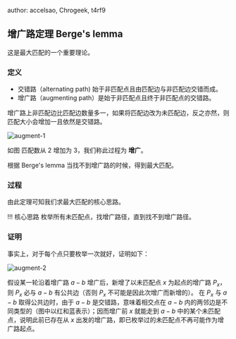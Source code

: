 author: accelsao, Chrogeek, t4rf9

## 增广路定理 Berge's lemma

这是最大匹配的一个重要理论。

### 定义

-   交错路（alternating path) 始于非匹配点且由匹配边与非匹配边交错而成。
-   增广路（augmenting path）是始于非匹配点且终于非匹配点的交错路。

增广路上非匹配边比匹配边数量多一，如果将匹配边改为未匹配边，反之亦然，则匹配大小会增加一且依然是交错路。

![augment-1](./images/augment-1.png)

如图 匹配数从 2 增加为 3，我们称此过程为 **增广**。

根据 Berge's lemma 当找不到增广路的时候，得到最大匹配。

### 过程

由此定理可知我们求最大匹配的核心思路。

!!! 核心思路
    枚举所有未匹配点，找增广路径，直到找不到增广路径。

### 证明

事实上，对于每个点只要枚举一次就好，证明如下：

![augment-2](./images/augment-2.png)

假设某一轮沿着增广路 $a - b$ 增广后，新增了以未匹配点 $x$ 为起点的增广路 $P_x$，则 $P_x$ 必与 $a - b$ 有公共边（否则 $P_x$ 不可能是因此次增广而新增的）。
在 $P_x$ 与 $a - b$ 取得公共边时，由于 $a - b$ 是交错路，意味着相交点在 $a - b$ 内的两邻边是不同类型的（图中以红和蓝表示）；因而增广前 $x$ 就能走到 $a - b$ 中的某个未匹配点，说明此前已存在从 $x$ 出发的增广路，即已枚举过的未匹配点不再可能作为增广路起点。
